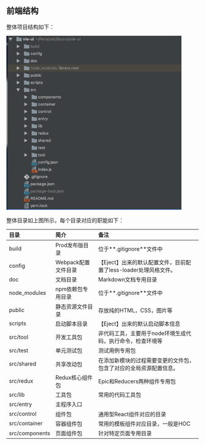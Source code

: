 ## 前端结构

整体项目结构如下：

![](/assets/KM1002/001.png)

整体目录如上图所示，每个目录对应的职能如下：

| 目录 | 简介 | 备注 |
| :--- | :--- | :--- |
| build | Prod发布版目录 | 位于**.gitignore**文件中 |
| config | Webpack配置文件目录 | 【Eject】出来的默认配置文件，目前配置了less-loader处理风格文件。 |
| doc | 文档目录 | Markdown文档专用目录 |
| node\_modules | npm依赖包专用目录 | 位于**.gitignore**文件中 |
| public | 静态资源文件目录 | 存放纯的HTML，CSS，图片等 |
| scripts | 启动脚本目录 | 【Eject】出来的默认启动脚本信息 |
| src/tool | 开发工具包 | 非代码工具，主要用于node环境生成代码，执行命令，检查环境等 |
| src/test | 单元测试包 | 测试用例专用包 |
| src/shared | 共享改动包 | 在添加新模块的过程需要变更的文件包，包含了对应的全局资源配置信息。 |
| src/redux | Redux核心组件包 | Epic和Reducers两种组件专用包 |
| src/lib | 工具包 | 常用的代码工具包 |
| src/entry | 主程序入口 |  |
| src/control | 组件包 | 通用型React组件对应的目录 |
| src/container | 容器组件包 | 常用的模板组件对应目录，一般是HOC |
| src/components | 页面组件包 | 针对特定页面专用目录 |



